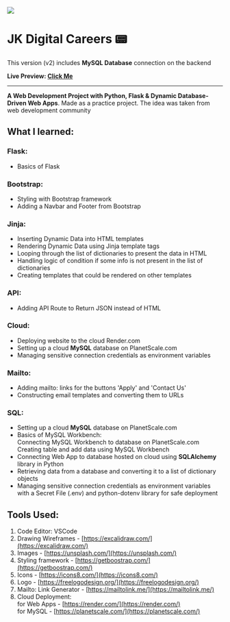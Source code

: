 ![](./readmeImg/quick-wireframe.png)

# JK Digital Careers  📟

This version (v2) includes **MySQL Database** connection on the backend

**Live Preview: [Click Me](https://https://jk-digital-careers-website-v2.onrender.com/)**

---

**A Web Development Project with Python, Flask & Dynamic Database-Driven Web Apps**. Made as a practice project. The idea was taken from web development community <br>

## What I learned:

### Flask:
- Basics of Flask
### Bootstrap:
- Styling with Bootstrap framework
- Adding a Navbar and Footer from Bootstrap
### Jinja:
- Inserting Dynamic Data into HTML templates
- Rendering Dynamic Data using Jinja template tags
- Looping through the list of dictionaries to present the data in HTML
- Handling logic of condition if some info is not present in the list of dictionaries
- Creating templates that could be rendered on other templates
### API:
- Adding API Route to Return JSON instead of HTML
### Cloud:
- Deploying website to the cloud Render.com
- Setting up a cloud **MySQL** database on PlanetScale.com
- Managing sensitive connection credentials as environment variables
### Mailto:
- Adding mailto: links for the buttons 'Apply' and 'Contact Us'
- Constructing email templates and converting them to URLs
### SQL:
- Setting up a cloud **MySQL** database on PlanetScale.com
- Basics of MySQL Workbench: <br>
    Connecting MySQL Workbench to database on PlanetScale.com <br>
    Creating table and add data using MySQL Workbench <br>
- Connecting Web App to database hosted on cloud using **SQLAlchemy** library in Python
- Retrieving data from a database and converting it to a list of dictionary objects
- Managing sensitive connection credentials as environment variables with a Secret File (.env) and python-dotenv library for safe deployment

## Tools Used:

1. Code Editor: VSCode
2. Drawing Wireframes - [https://excalidraw.com/](https://excalidraw.com/)
3. Images - [https://unsplash.com/](https://unsplash.com/)
4. Styling framework - [https://getboostrap.com/](https://getboostrap.com/)
5. Icons - [https://icons8.com/](https://icons8.com/)
6. Logo - [https://freelogodesign.org/](https://freelogodesign.org/)
7. Mailto: Link Generator - [https://mailtolink.me/](https://mailtolink.me/)
8. Cloud Deployment:<br>
    for Web Apps - [https://render.com/](https://render.com/)<br>
    for MySQL - [https://planetscale.com/](https://planetscale.com/)<br>
